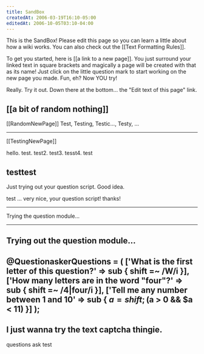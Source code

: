 ```yaml
---
title: SandBox
createdAt: 2006-03-19T16:10-05:00
editedAt: 2006-10-05T03:10-04:00
---
```


This is the SandBox! Please edit this page so you can learn a little about how a wiki works. You can also check out the [[Text Formatting Rules]].

To get you started, here is [[a link to a new page]]. You just surround your linked text in square brackets and magically a page will be created with that as its name! Just click on the little question mark to start working on the new page you made. Fun, eh? Now YOU try!

Really. Try it out. Down there at the bottom... the "Edit text of this page" link.

[[a bit of random nothing]]
----

[[RandomNewPage]]
Test, Testing, Testic..., Testy, ...

---

[[TestingNewPage]]

hello. test. test2. test3. tesst4. test

testtest
----

Just trying out your question script. Good idea.

test ... very nice, your question script! thanks!

----
Trying the question module...

----
Trying out the question module...
----
@QuestionaskerQuestions = (
  ['What is the first letter of this question?' => sub { shift =~ /W/i }],
  ['How many letters are in the word "four"?' => sub { shift =~ /4|four/i }],
  ['Tell me any number between 1 and 10' => sub { $a=shift; ($a > 0 && $a < 11) }]
);
----
I just wanna try the text captcha thingie.
----
questions ask test

